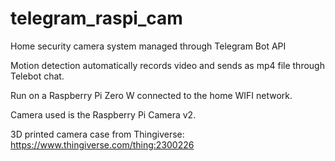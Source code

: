 # telegram_raspi_cam
Home security camera system managed through Telegram Bot API

Motion detection automatically records video and sends as mp4 file through Telebot chat.

Run on a Raspberry Pi Zero W connected to the home WIFI network.

Camera used is the Raspberry Pi Camera v2.

3D printed camera case from Thingiverse:
https://www.thingiverse.com/thing:2300226
